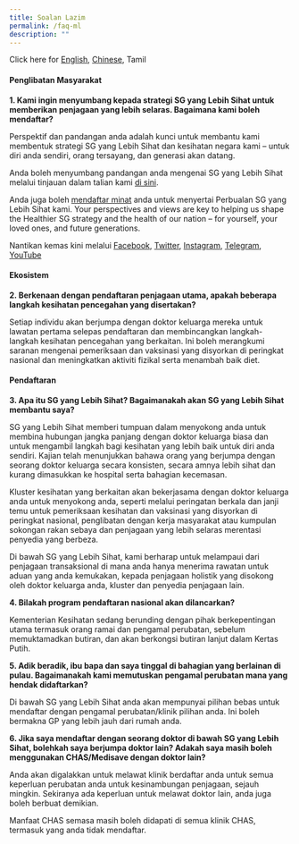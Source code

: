 ```yaml
---
title: Soalan Lazim
permalink: /faq-ml
description: ""
---
```

Click here for [English](/faq), [Chinese](/faq-cn), Tamil

#### **Penglibatan Masyarakat**

**1. 	Kami ingin menyumbang kepada strategi SG yang Lebih Sihat untuk memberikan penjagaan yang lebih selaras. Bagaimana kami boleh mendaftar?**

Perspektif dan pandangan anda adalah kunci untuk membantu kami membentuk strategi SG yang Lebih Sihat dan kesihatan negara kami – untuk diri anda sendiri, orang tersayang, dan generasi akan datang.

Anda boleh menyumbang pandangan anda mengenai SG yang Lebih Sihat melalui tinjauan dalam talian kami [di sini](https://form.gov.sg/#!/6254f4af045bce0012fc5a8b).

Anda juga boleh [mendaftar minat](https://go.gov.sg/hsginterest) anda untuk menyertai Perbualan SG yang Lebih Sihat kami. Your perspectives and views are key to helping us shape the Healthier SG strategy and the health of our nation – for yourself, your loved ones, and future generations. 

Nantikan kemas kini melalui [Facebook](https://www.facebook.com/sghealthministry),  [Twitter](https://twitter.com/sporeMOH), [Instagram](https://www.instagram.com/moh_singapore/), [Telegram](https://t.me/MOHsingapore), [YouTube](https://www.youtube.com/user/MOHSingapore)
#### **Ekosistem**
**2. Berkenaan dengan pendaftaran penjagaan utama, apakah beberapa langkah kesihatan pencegahan yang disertakan?**

Setiap individu akan berjumpa dengan doktor keluarga mereka untuk lawatan pertama selepas pendaftaran dan membincangkan langkah-langkah kesihatan pencegahan yang berkaitan. Ini boleh merangkumi saranan mengenai pemeriksaan dan vaksinasi yang disyorkan di peringkat nasional dan meningkatkan aktiviti fizikal serta menambah baik diet. 

#### **Pendaftaran**

**3. Apa itu SG yang Lebih Sihat? Bagaimanakah akan SG yang Lebih Sihat membantu saya?**

SG yang Lebih Sihat memberi tumpuan dalam menyokong anda untuk membina hubungan jangka panjang dengan doktor keluarga biasa dan untuk mengambil langkah bagi kesihatan yang lebih baik untuk diri anda sendiri. Kajian telah menunjukkan bahawa orang yang berjumpa dengan seorang doktor keluarga secara konsisten, secara amnya lebih sihat dan kurang dimasukkan ke hospital serta bahagian kecemasan.

Kluster kesihatan yang berkaitan akan bekerjasama dengan doktor keluarga anda untuk menyokong anda, seperti melalui peringatan berkala dan janji temu untuk pemeriksaan kesihatan dan vaksinasi yang disyorkan di peringkat nasional, penglibatan dengan kerja masyarakat atau kumpulan sokongan rakan sebaya dan penjagaan yang lebih selaras merentasi penyedia yang berbeza.

Di bawah SG yang Lebih Sihat, kami berharap untuk melampaui dari penjagaan transaksional di mana anda hanya menerima rawatan untuk aduan yang anda kemukakan, kepada penjagaan holistik yang disokong oleh doktor keluarga anda, kluster dan penyedia penjagaan lain.

**4. Bilakah program pendaftaran nasional akan dilancarkan?**

Kementerian Kesihatan sedang berunding dengan pihak berkepentingan utama termasuk orang ramai dan pengamal perubatan, sebelum memuktamadkan butiran, dan akan berkongsi butiran lanjut dalam Kertas Putih.


**5.	Adik beradik, ibu bapa dan saya tinggal di bahagian yang berlainan di pulau. Bagaimanakah kami memutuskan pengamal perubatan mana yang hendak didaftarkan?**

Di bawah SG yang Lebih Sihat anda akan mempunyai pilihan bebas untuk mendaftar dengan pengamal perubatan/klinik pilihan anda. Ini boleh bermakna GP yang lebih jauh dari rumah anda.

**6.	Jika saya mendaftar dengan seorang doktor di bawah SG yang Lebih Sihat, bolehkah saya berjumpa doktor lain? Adakah saya masih boleh menggunakan CHAS/Medisave dengan doktor lain?**

Anda akan digalakkan untuk melawat klinik berdaftar anda untuk semua keperluan perubatan anda untuk kesinambungan penjagaan, sejauh mingkin. Sekiranya ada keperluan untuk melawat doktor lain, anda juga boleh berbuat demikian.

Manfaat CHAS semasa masih boleh didapati di semua klinik CHAS, termasuk yang anda tidak mendaftar.